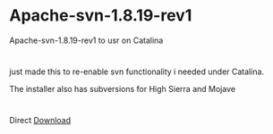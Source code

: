 # Apache-svn-1.8.19-rev1
Apache-svn-1.8.19-rev1 to usr on Catalina
#
just made this to re-enable svn functionality i needed under Catalina.

The installer also has subversions for High Sierra and Mojave

#
Direct [Download](https://github.com/HelmoHass/Apache-svn-1.8.19-rev1/raw/main/Apache-svn-1.8.19-rev1.dmg)
